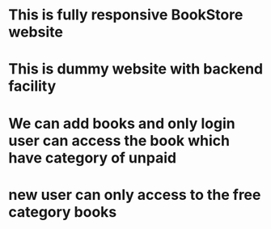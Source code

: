 # This is fully responsive BookStore website
# This is dummy website with backend facility
# We can add books and only login user can access the book which have category of unpaid
# new user can only access to the free category books
